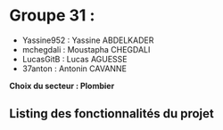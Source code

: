 # Groupe 31 :

- Yassine952 : Yassine ABDELKADER
- mchegdali : Moustapha CHEGDALI
- LucasGitB : Lucas AGUESSE
- 37anton : Antonin CAVANNE

**Choix du secteur : Plombier**

## Listing des fonctionnalités du projet
